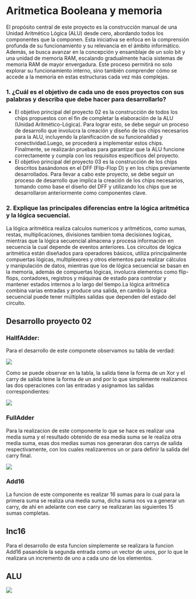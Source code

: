
# Aritmetica Booleana y memoria 

El propósito central de este proyecto es la construcción manual de una Unidad Aritmético Lógica (ALU) desde cero, abordando todos los componentes que la componen. Esta iniciativa se enfoca en la comprensión profunda de su funcionamiento y su relevancia en el ámbito informático. Además, se busca avanzar en la concepción y ensamblaje de un solo bit y una unidad de memoria RAM, escalando gradualmente hacia sistemas de memoria RAM de mayor envergadura. Este proceso permitirá no solo explorar su funcionamiento interno, sino también comprender cómo se accede a la memoria en estas estructuras cada vez más complejas.


### 1. ¿Cuál es el objetivo de cada uno de esos proyectos con sus palabras y describa que debe hacer para desarrollarlo?
- El objetivo principal del proyecto 02 es la construcción de todos los chips propuestos con el fin de completar la elaboración de la ALU (Unidad Aritmético-Lógica). Para lograr esto, se debe seguir un proceso de desarrollo que involucra la creación y diseño de los chips necesarios para la ALU, incluyendo la planificación de su funcionalidad y conectividad.Luego, se procederá a implementar estos chips. Finalmente, se realizarán pruebas para garantizar que la ALU funcione correctamente y cumpla con los requisitos específicos del proyecto.
- El objetivo principal del proyecto 03 es la construcción de los chips descritos basándonos en el DFF (Flip-Flop D) y en los chips previamente desarrollados. Para llevar a cabo este proyecto, se debe seguir un proceso de desarrollo que implica la creación de los chips necesarios, tomando como base el diseño del DFF y utilizando los chips que se desarrollaron anteriormente como componentes clave.

### 2. Explique las principales diferencias entre la lógica aritmética y la lógica secuencial.
La lógica aritmética realiza calculos numericos  y aritméticos, como sumas, restas, multiplicaciones, divisiones tambien toma decisiones logicas, mientras que la lógica secuencial almacena y procesa información en secuencia la cual depende de eventos anteriores. Los circuitos de lógica aritmética están diseñados para operadores básicos, utiliza principalmente compuertas lógicas, multiplexores y otros elementos para realizar cálculos y manipulación de datos, mientras que los de lógica secuencial se basan en la memoria, además de compuertas lógicas, involucra elementos como flip-flops, contadores, registros y máquinas de estado para controlar y mantener estados internos a lo largo del tiempo.La lógica aritmética combina varias entradas y produce una salida, en cambio la lógica secuencial puede tener múltiples salidas que dependen del estado del circuito.


## Desarrollo proyecto 02

### HallfAdder:

Para el desarrollo de este componete observamos su tabla de verdad:

![](https://external-content.duckduckgo.com/iu/?u=https%3A%2F%2Fwww.watelectronics.com%2Fwp-content%2Fuploads%2FHalf-Adder-Truth-Table-1.jpg&f=1&nofb=1&ipt=66a4e9a06dcc793498d146536f5c975ae9ff39b5e9b8872363f9b16de80febeb&ipo=images)

Como se puede observar en la tabla, la salida tiene la forma de un Xor y el carry de salida teine la forma de un and por lo que simplemente realizamos las dos operaciones con las entradas y asignamos las salidas correspondientes:

![](https://circuitglobe.com/wp-content/uploads/2015/12/HALF-ADDER-FULL-ADDER-FIG-1-compressor.jpg)

### FullAdder

Para la realizacion de este componente lo que se hace es realizar una media suma y el resultado obtenido de esa media suma se le realiza otra media suma, esas dos medias sumas nos generaran dos carrys de salida respectivamente, con los cuales realizaremos un or para definir la salida del carry final.

![](https://external-content.duckduckgo.com/iu/?u=https%3A%2F%2Funigal.mx%2Fwp-content%2Fuploads%2F2022%2F03%2F1647471765_903_Circuito-de-medio-sumador-y-sumador-completo.jpg&f=1&nofb=1&ipt=8bbf2d9845bb1f9df729ce8fb5a953141a2154180b3d9388a6c776164099b85b&ipo=images)

### Add16

La funcion de este componente es realizar 16 sumas para lo cual para la primera suma se realiza una media suma, dicha suma nos va a generar un carry, de ahi en adelante con ese carry se realizaran las siguientes 15 sumas completas.

## Inc16

Para el desarrollo de esta funcion simplemente se realizara la funcion Add16 pasandole la segunda entrada como un vector de unos, por lo que le realizara un incremento de uno a cada uno de los elementos.

## ALU
![]([https://external-content.duckduckgo.com/iu/?u=https%3A%2F%2Fi.stack.imgur.com%2FKykRa.png&f=1&nofb=1&ipt=31c38ac2ca73ad4ef725edb15cee628831363c86405667012181d3698225ddb3&ipo=images](https://www.nicepng.com/png/full/230-2305749_1-bit-alu-diagram.png)https://www.nicepng.com/png/full/230-2305749_1-bit-alu-diagram.png)
